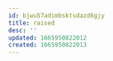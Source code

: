 ```yaml
---
id: bjwu57adimbsktsdazd6gjy
title: raised
desc: ''
updated: 1665950822012
created: 1665950822013
---
```


